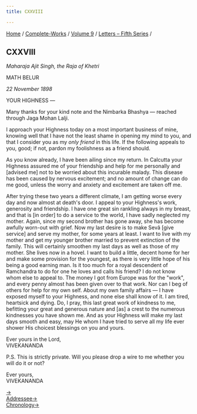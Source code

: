 ```yaml
---
title: CXXVIII

---
```



[Home](../../../index.htm) / [Complete-Works](../../complete_works.htm)
/ [Volume 9](../volume_9_contents.htm) / [Letters – Fifth
Series](letters_fifth_series_contents.htm) /



## CXXVIII

*Maharaja Ajit Singh, the Raja of Khetri*

MATH BELUR

*22 November 1898*

YOUR HIGHNESS —

Many thanks for your kind note and the Nimbarka Bhashya — reached
through Jaga Mohan Lalji.

I approach your Highness today on a most important business of mine,
knowing well that I have not the least shame in opening my mind to you,
and that I consider you as my *only friend* in this life. If the
following appeals to you, good; if not, pardon my foolishness as a
friend should.

As you know already, I have been ailing since my return. In Calcutta
your Highness assured me of your friendship and help for me personally
and \[advised me\] not to be worried about this incurable malady. This
disease has been caused by nervous excitement; and no amount of change
can do me good, unless the worry and anxiety and excitement are taken
off me.

After trying these two years a different climate, I am getting worse
every day and now almost at death's door. I appeal to your Highness's
work, generosity and friendship. I have one great sin rankling always in
my breast, and that is \[in order\] to do a service to the world, I have
sadly neglected my mother. Again, since my second brother has gone away,
she has become awfully worn-out with grief. Now my last desire is to
make Sevâ \[give service\] and serve my mother, for some years at least.
I want to live with my mother and get my younger brother married to
prevent extinction of the family. This will certainly smoothen my last
days as well as those of my mother. She lives now in a hovel. I want to
build a little, decent home for her and make some provision for the
youngest, as there is very little hope of his being a good earning man.
Is it too much for a royal descendent of Ramchandra to do for one he
loves and calls his friend? I do not know whom else to appeal to. The
money I got from Europe was for the "work", and every penny almost has
been given over to that work. Nor can I beg of others for help for my
own self. About my own family affairs — I have exposed myself to your
Highness, and none else shall know of it. I am tired, heartsick and
dying. Do, I pray, this last great work of kindness to me, befitting
your great and generous nature and \[as\] a crest to the numerous
kindnesses you have shown me. And as your Highness will make my last
days smooth and easy, may He whom I have tried to serve all my life ever
shower His choicest blessings on you and yours.

Ever yours in the Lord,  
VIVEKANANDA

P.S. This is strictly private. Will you please drop a wire to me whether
you will do it or not?

Ever yours,  
VIVEKANANDA

[→](129_your_highness.htm)  
[Addressee→](../../volume_5/epistles_first_series/087_your_highness.htm)  
[Chronology→](../../volume_5/epistles_first_series/087_your_highness.htm)


